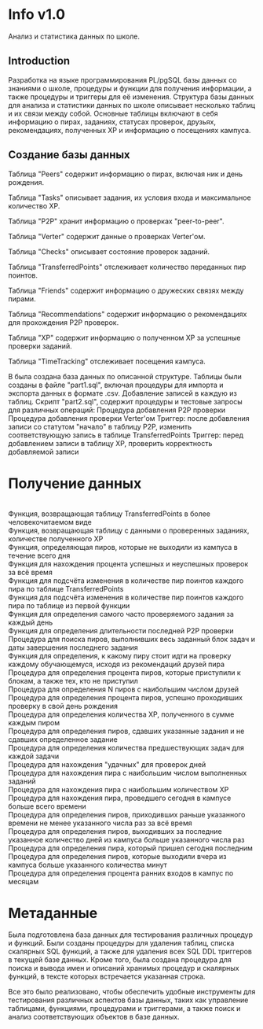 # Info v1.0

Анализ и статистика данных по школе.


## Introduction

Разработка на языке программирования PL/pgSQL базы данных со знаниями о школе, процедуры и функции для получения информации, а также процедуры и триггеры для её изменения.
Структура базы данных для анализа и статистики данных по школе описывает несколько таблиц и их связи между собой. Основные таблицы включают в себя информацию о пирах, заданиях, статусах проверок, друзьях, рекомендациях, полученных XP и информацию о посещениях кампуса.

## Создание базы данных
Таблица "Peers" содержит информацию о пирах, включая ник и день рождения.

Таблица "Tasks" описывает задания, их условия входа и максимальное количество XP.

Таблица "P2P" хранит информацию о проверках "peer-to-peer".

Таблица "Verter" содержит данные о проверках Verter'ом.

Таблица "Checks" описывает состояние проверок заданий.

Таблица "TransferredPoints" отслеживает количество переданных пир поинтов.

Таблица "Friends" содержит информацию о дружеских связях между пирами.

Таблица "Recommendations" содержит информацию о рекомендациях для прохождения P2P проверок.

Таблица "XP" содержит информацию о полученном XP за успешные проверки заданий.

Таблица "TimeTracking" отслеживает посещения кампуса.

В была создана база данных по описанной структуре. Таблицы были созданы в файле "part1.sql", включая процедуры для импорта и экспорта данных в формате .csv. Добавление записей в каждую из таблиц.
Cкрипт "part2.sql", содержит процедуры и тестовые запросы для различных операций: 
  Процедура добавления P2P проверки
  Процедура добавления проверки Verter'ом
  Триггер: после добавления записи со статутом "начало" в таблицу P2P, изменить соответствующую запись в таблице TransferredPoints
  Триггер: перед добавлением записи в таблицу XP, проверить корректность добавляемой записи

# Получение данных

<br />Функция, возвращающая таблицу TransferredPoints в более человекочитаемом виде
<br />Функция, возвращающая таблицу с данными о проверенных заданиях, количестве полученного XP
<br />Функция, определяющая пиров, которые не выходили из кампуса в течение всего дня
<br />Функция для нахождения процента успешных и неуспешных проверок за всё время
<br />Функция для подсчёта изменения в количестве пир поинтов каждого пира по таблице TransferredPoints
<br />Функция для подсчёта изменения в количестве пир поинтов каждого пира по таблице из первой функции
<br />Функция для определения самого часто проверяемого задания за каждый день
<br />Функция для определения длительности последней P2P проверки
<br />Процедура для поиска пиров, выполнивших весь заданный блок задач и даты завершения последнего задания
<br />Функция для определения, к какому пиру стоит идти на проверку каждому обучающемуся, исходя из рекомендаций друзей пира
<br />Процедура для определения процента пиров, которые приступили к блокам, а также тех, кто не приступил
<br />Процедура для определения N пиров с наибольшим числом друзей
<br />Процедура для определения процента пиров, успешно проходивших проверку в свой день рождения
<br />Процедура для определения количества XP, полученного в сумме каждым пиром
<br />Процедура для определения пиров, сдавших указанные задания и не сдавших определенное задание
<br />Процедура для определения количества предшествующих задач для каждой задачи
<br />Процедура для нахождения "удачных" для проверок дней
<br />Процедура для нахождения пира с наибольшим числом выполненных заданий
<br />Процедура для нахождения пира с наибольшим количеством XP
<br />Процедура для нахождения пира, проведшего сегодня в кампусе больше всего времени
<br />Процедура для определения пиров, приходивших раньше указанного времени не менее указанного числа раз за всё время
<br />Процедура для определения пиров, выходивших за последние указанное количество дней из кампуса больше указанного числа раз
<br />Процедура для определения пира, который пришел сегодня последним
<br />Процедура для определения пиров, которые выходили вчера из кампуса больше указанного количества минут
<br />Процедура для определения процента ранних входов в кампус по месяцам
 
# Метаданные
Была подготовлена база данных для тестирования различных процедур и функций. Были созданы процедуры для удаления таблиц, списка скалярных SQL функций, а также для удаления всех SQL DDL триггеров в текущей базе данных. Кроме того, была создана процедура для поиска и вывода имен и описаний хранимых процедур и скалярных функций, в тексте которых встречается указанная строка.

Все это было реализовано, чтобы обеспечить удобные инструменты для тестирования различных аспектов базы данных, таких как управление таблицами, функциями, процедурами и триггерами, а также поиск и анализ соответствующих объектов в базе данных.
